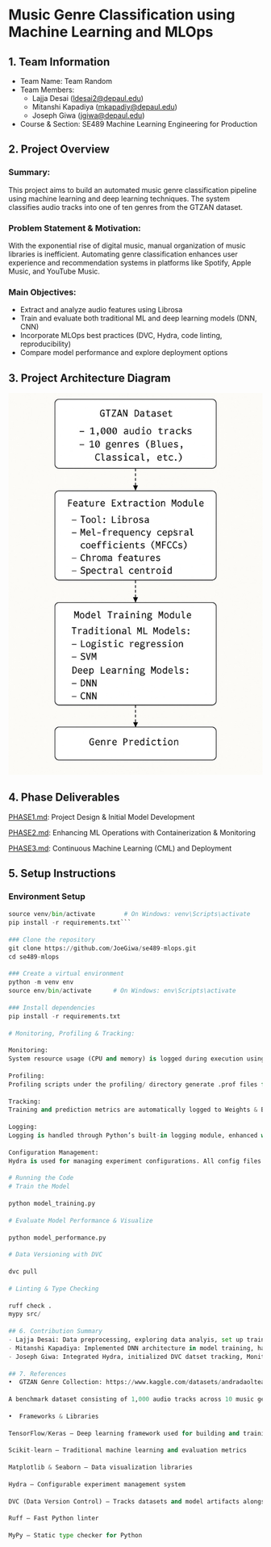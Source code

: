 # Music Genre Classification using Machine Learning and MLOps
## 1. Team Information
- Team Name: Team Random
- Team Members: 
  - Lajja Desai (ldesai2@depaul.edu)
  - Mitanshi Kapadiya (mkapadiy@depaul.edu)
  - Joseph Giwa (jgiwa@depaul.edu)
- Course & Section: SE489 Machine Learning Engineering for Production              

## 2. Project Overview
### Summary:  
  This project aims to build an automated music genre classification pipeline using machine learning and deep learning techniques. The system classifies audio tracks into one of ten genres from the GTZAN dataset.

### Problem Statement & Motivation:  
  With the exponential rise of digital music, manual organization of music libraries is inefficient. Automating genre classification enhances user experience and recommendation systems in platforms like Spotify, Apple Music, and YouTube Music.

### Main Objectives:  
  - Extract and analyze audio features using Librosa  
  - Train and evaluate both traditional ML and deep learning models (DNN, CNN)  
  - Incorporate MLOps best practices (DVC, Hydra, code linting, reproducibility)  
  - Compare model performance and explore deployment options

## 3. Project Architecture Diagram

![alt text](https://github.com/JoeGiwa/se489-mlops/blob/main/img_1.jpeg)

## 4. Phase Deliverables

[PHASE1.md](https://github.com/JoeGiwa/se489-mlops/blob/main/PHASE1.md): Project Design & Initial Model Development

[PHASE2.md](https://github.com/JoeGiwa/se489-mlops/blob/main/PHASE2.md): Enhancing ML Operations with Containerization & Monitoring

[PHASE3.md](): Continuous Machine Learning (CML) and Deployment

## 5. Setup Instructions

### Environment Setup

```python -m venv venv
source venv/bin/activate        # On Windows: venv\Scripts\activate
pip install -r requirements.txt```

### Clone the repository
git clone https://github.com/JoeGiwa/se489-mlops.git
cd se489-mlops

### ⁠Create a virtual environment
python -m venv env
source env/bin/activate      # On Windows: env\Scripts\activate

### Install dependencies
pip install -r requirements.txt

# Monitoring, Profiling & Tracking:

Monitoring:
System resource usage (CPU and memory) is logged during execution using a background monitoring thread.

Profiling:
Profiling scripts under the profiling/ directory generate .prof files for performance analysis using cProfile.

Tracking:
Training and prediction metrics are automatically logged to Weights & Biases (W&B). You can view experiment dashboards on the W&B platform.

Logging:
Logging is handled through Python’s built-in logging module, enhanced with rich for visually formatted outputs. Logs include system metrics, data flow steps, and W&B sync status.

Configuration Management:
Hydra is used for managing experiment configurations. All config files are located in the conf/ directory and support flexible CLI overrides for model selection and hyperparameter tuning.

# Running the Code
# Train the Model

python model_training.py

# Evaluate Model Performance & Visualize

python model_performance.py

# Data Versioning with DVC

dvc pull

# Linting & Type Checking

ruff check .
mypy src/

## 6. Contribution Summary
- Lajja Desai: Data preprocessing, exploring data analyis, set up training pipeline and callbacks, and set up Unit Tests.
- Mitanshi Kapadiya: Implemented DNN architecture in model training, handled cross-validation in model_performance, and Set up GitHub Actions workflows to automate your CI process. 
- Joseph Giwa: Integrated Hydra, initialized DVC datset tracking, Monitoring and Profiling, and Deployment.

## 7. References
•⁠  ⁠GTZAN Genre Collection: https://www.kaggle.com/datasets/andradaolteanu/gtzan-dataset-music-genre-classification

A benchmark dataset consisting of 1,000 audio tracks across 10 music genres, used for genre classification research.

•⁠  ⁠Frameworks & Libraries

TensorFlow/Keras – Deep learning framework used for building and training DNN models

Scikit-learn – Traditional machine learning and evaluation metrics

Matplotlib & Seaborn – Data visualization libraries

Hydra – Configurable experiment management system

DVC (Data Version Control) – Tracks datasets and model artifacts alongside Git

Ruff – Fast Python linter

MyPy – Static type checker for Python
